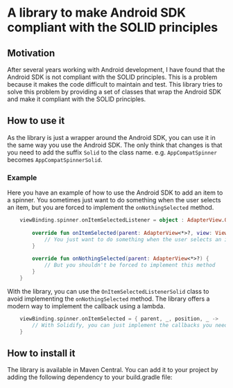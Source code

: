 # A library to make Android SDK compliant with the SOLID principles

## Motivation
After several years working with Android development, I have found that the Android SDK is not compliant with the SOLID principles. 
This is a problem because it makes the code difficult to maintain and test. 
This library tries to solve this problem by providing a set of classes that wrap the Android SDK and make it compliant with the SOLID principles.

## How to use it
As the library is just a wrapper around the Android SDK, you can use it in the same way you use the Android SDK.
The only think that changes is that you need to add the suffix `Solid` to the class name. e.g. `AppCompatSpinner` becomes `AppCompatSpinnerSolid`.

### Example

Here you have an example of how to use the Android SDK to add an item to a spinner.
You sometimes just want to do something when the user selects an item, but you are forced to implement the `onNothingSelected` method.
```kotlin
    viewBinding.spinner.onItemSelectedListener = object : AdapterView.OnItemSelectedListener {
    
        override fun onItemSelected(parent: AdapterView<*>?, view: View?, position: Int, id: Long) {
            // You just want to do something when the user selects an item
        }
    
        override fun onNothingSelected(parent: AdapterView<*>?) {
            // But you shouldn't be forced to implement this method
        }
    }
```

With the library, you can use the `OnItemSelectedListenerSolid` class to avoid implementing the `onNothingSelected` method.
The library offers a modern way to implement the callback using a lambda.
```kotlin
    viewBinding.spinner.onItemSelected = { parent, _, position, _ ->
        // With Solidify, you can just implement the callbacks you need
    }
```
## How to install it
The library is available in Maven Central. You can add it to your project by adding the following dependency to your build.gradle file:
```groovy
```